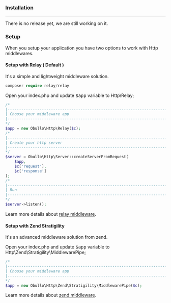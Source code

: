 
### Installation

----

There is no release yet, we are still working on it.

### Setup

When you setup your application you have two options to work with Http middlewares.

#### Setup with Relay ( Default )

It's a simple and lightweight middleware solution.

```php
composer require relay/relay
```

Open your index.php and update <kbd>$app</kbd> variable to Http\Relay;

```php
/*
|--------------------------------------------------------------------------
| Choose your middleware app
|--------------------------------------------------------------------------
*/
$app = new Obullo\Http\Relay($c);
/*
|--------------------------------------------------------------------------
| Create your http server
|--------------------------------------------------------------------------
*/
$server = Obullo\Http\Server::createServerFromRequest(
    $app,
    $c['request'],
    $c['response']
);
/*
|--------------------------------------------------------------------------
| Run
|--------------------------------------------------------------------------
*/
$server->listen();
```

Learn more details about <a href="http://relayphp.com/" target="_blank">relay middleware</a>.


#### Setup with Zend Stratigility

It's an advanced middleware solution from zend.

Open your index.php and update <kbd>$app</kbd> variable to Http\Zend\Stratigility\MiddlewarePipe;

```php
/*
|--------------------------------------------------------------------------
| Choose your middleware app
|--------------------------------------------------------------------------
*/
$app = new Obullo\Http\Zend\Stratigility\MiddlewarePipe($c);
```

Learn more details about <a href="https://github.com/zendframework/zend-stratigility" target="_blank">zend middleware</a>.